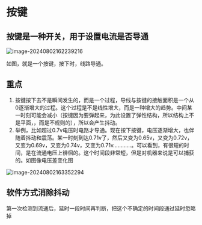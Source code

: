 # 按键

## 按键是一种开关，用于设置电流是否导通

![image-20240802162239216](E:\Desktop\git\CS_Learin_Project\谢领\嵌入式\51单片机\4.电子元器件资料\Resource\image-20240802162239216.png)

如图，就是一个按键，按下时，线路导通。

## 重点

1. 按键按下去不是瞬间发生的，而是一个过程，导线与按键的接触面积是一个从0逐渐增大的过程。这个过程是不是线性增大，而是一种增大的趋势。中间某一时刻可能会减小（按键因为要弹起来，为此设置了弹性结构，所以结构上不是平面，，而是不规则的），所以会产生抖动。
2. 举例，比如超过0.7v电压时电路才导通。现在按下按键，电压逐渐增大，也伴随着抖动和震荡。某一时刻到达0.71v了，然后又变为0.65v，又变为0.72v，又变为0.69v，又变为0.74v，又变为0.71v…………。可以看到，有很短的时间，是在流通电压上徘徊的。这个时间段非常短，但是对机器来说是可以捕获的。如图像电压差变化图

![image-20240802163352294](E:\Desktop\git\CS_Learin_Project\谢领\嵌入式\51单片机\4.电子元器件资料\Resource\image-20240802163352294.png)

## 软件方式消除抖动

第一次检测到流通后，延时一段时间再判断，把这个不确定的时间段通过延时忽略掉